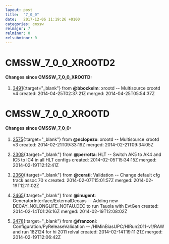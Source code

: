 ```yaml
---
layout: post
title:  "7_0_0"
date:   2017-12-06 11:19:26 +0100
categories: cmssw
relmajor: 7
relminor: 0
relsubminor: 0
---
```


# CMSSW_7_0_0_XROOTD2
#### Changes since CMSSW_7_0_0_XROOTD:

1. [3491](http://github.com/cms-sw/cmssw/pull/3491){:target="_blank"}  from **@bbockelm**: xrootd -- Multisource xrootd v4 created: 2014-04-25T02:37:21Z merged: 2014-04-25T05:54:37Z
# CMSSW_7_0_0_XROOTD
#### Changes since CMSSW_7_0_0:

1. [2575](http://github.com/cms-sw/cmssw/pull/2575){:target="_blank"}  from **@nclopezo**: xrootd -- Multisource xrootd v3 created: 2014-02-21T09:33:19Z merged: 2014-02-21T09:34:05Z

1. [2308](http://github.com/cms-sw/cmssw/pull/2308){:target="_blank"}  from **@perrotta**: HLT -- Switch AK5 to AK4 and IC5 to IC4 in all HLT configs created: 2014-02-05T15:34:15Z merged: 2014-02-19T12:12:41Z

1. [2360](http://github.com/cms-sw/cmssw/pull/2360){:target="_blank"}  from **@cerati**: Validation -- Change default cfg track assoc 70 x created: 2014-02-07T15:01:57Z merged: 2014-02-19T12:11:02Z

1. [2465](http://github.com/cms-sw/cmssw/pull/2465){:target="_blank"}  from **@inugent**: GeneratorInterface/ExternalDecays -- Adding new DECAY_NOLONGLIFE_NOTAU.DEC to run Tauola with EvtGen created: 2014-02-14T01:26:16Z merged: 2014-02-19T12:08:02Z

1. [2478](http://github.com/cms-sw/cmssw/pull/2478){:target="_blank"}  from **@franzoni**:  Configuration/PyReleaseValidation -- /HIMinBiasUPC/HIRun2011-v1/RAW and run 182124 for hi 2011 relval created: 2014-02-14T19:11:21Z merged: 2014-02-19T12:06:42Z

